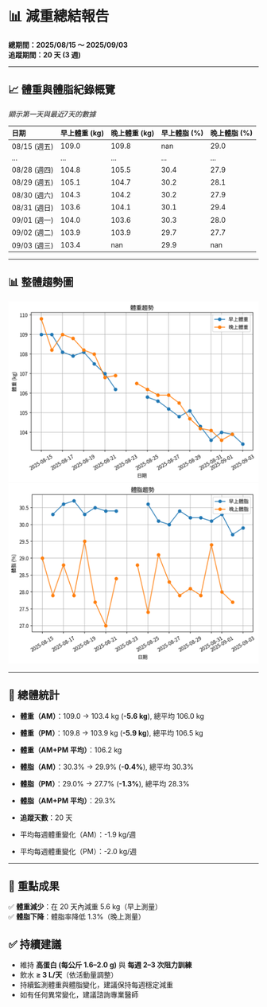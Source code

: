 # 📊 減重總結報告

**總期間：2025/08/15 ～ 2025/09/03**  
**追蹤期間：20 天 (3 週)**  

---

## 📈 體重與體脂紀錄概覽

*顯示第一天與最近7天的數據*

| 日期         | 早上體重 (kg)   | 晚上體重 (kg)   | 早上體脂 (%)   | 晚上體脂 (%)   |
|:-----------|:------------|:------------|:-----------|:-----------|
| 08/15 (週五) | 109.0       | 109.8       | nan        | 29.0       |
| ...        | ...         | ...         | ...        | ...        |
| 08/28 (週四) | 104.8       | 105.5       | 30.4       | 27.9       |
| 08/29 (週五) | 105.1       | 104.7       | 30.2       | 28.1       |
| 08/30 (週六) | 104.3       | 104.2       | 30.2       | 27.9       |
| 08/31 (週日) | 103.6       | 104.1       | 30.1       | 29.4       |
| 09/01 (週一) | 104.0       | 103.6       | 30.3       | 28.0       |
| 09/02 (週二) | 103.9       | 103.9       | 29.7       | 27.7       |
| 09/03 (週三) | 103.4       | nan         | 29.9       | nan        |

---

## 📊 整體趨勢圖

![體重趨勢](summary_weight_trend.png)
![體脂率趨勢](summary_bodyfat_trend.png)

---

## 📌 總體統計

- **體重（AM）**：109.0 → 103.4 kg  (**-5.6 kg**), 總平均 106.0 kg  
- **體重（PM）**：109.8 → 103.9 kg  (**-5.9 kg**), 總平均 106.5 kg  
- **體重（AM+PM 平均）**：106.2 kg  

- **體脂（AM）**：30.3% → 29.9%  (**-0.4%**), 總平均 30.3%  
- **體脂（PM）**：29.0% → 27.7%  (**-1.3%**), 總平均 28.3%  
- **體脂（AM+PM 平均）**：29.3%  

- **追蹤天數**：20 天  
- 平均每週體重變化（AM）：-1.9 kg/週  
- 平均每週體重變化（PM）：-2.0 kg/週

---

## 🎯 重點成果

✅ **體重減少**：在 20 天內減重 5.6 kg（早上測量）  
✅ **體脂下降**：體脂率降低 1.3%（晚上測量）  

## ✅ 持續建議
- 維持 **高蛋白 (每公斤 1.6–2.0 g)** 與 **每週 2–3 次阻力訓練**  
- 飲水 **≥ 3 L/天**（依活動量調整）  
- 持續監測體重與體脂變化，建議保持每週穩定減重  
- 如有任何異常變化，建議諮詢專業醫師  
